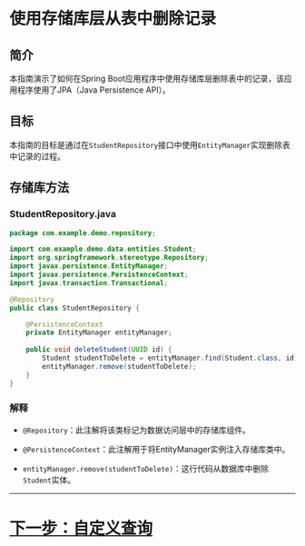 # 使用存储库层从表中删除记录

## 简介

本指南演示了如何在Spring Boot应用程序中使用存储库层删除表中的记录，该应用程序使用了JPA（Java Persistence API）。

## 目标

本指南的目标是通过在`StudentRepository`接口中使用`EntityManager`实现删除表中记录的过程。

## 存储库方法

### StudentRepository.java

```java
package com.example.demo.repository;

import com.example.demo.data.entities.Student;
import org.springframework.stereotype.Repository;
import javax.persistence.EntityManager;
import javax.persistence.PersistenceContext;
import javax.transaction.Transactional;

@Repository
public class StudentRepository {

    @PersistenceContext
    private EntityManager entityManager;
    
    public void deleteStudent(UUID id) {
        Student studentToDelete = entityManager.find(Student.class, id);
        entityManager.remove(studentToDelete);
    }
}
```

### 解释

- `@Repository`：此注解将该类标记为数据访问层中的存储库组件。

- `@PersistenceContext`：此注解用于将EntityManager实例注入存储库类中。

- `entityManager.remove(studentToDelete)`：这行代码从数据库中删除`Student`实体。

---

# [下一步：自定义查询](query.md)
